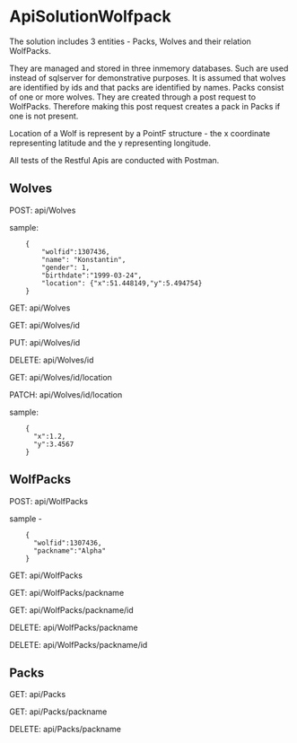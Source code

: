 # ApiSolutionWolfpack
The solution includes 3 entities - Packs, Wolves and their relation WolfPacks.

They are managed and stored in three inmemory databases. Such are used instead of sqlserver for demonstrative purposes.
It is assumed that wolves are identified by ids and that packs are identified by names.
Packs consist of one or more wolves. They are created through a post request to WolfPacks.
Therefore making this post request creates a pack in Packs if one is not present.

Location of a Wolf is represent by a PointF structure - the x coordinate representing latitude and the y representing longitude.

All tests of the Restful Apis are conducted with Postman.

## Wolves

POST: api/Wolves

sample:

        {	    
            "wolfid":1307436,
            "name": "Konstantin",
            "gender": 1,
            "birthdate":"1999-03-24",
            "location": {"x":51.448149,"y":5.494754}
        }

GET: api/Wolves


  
GET: api/Wolves/id

PUT: api/Wolves/id

DELETE: api/Wolves/id

GET: api/Wolves/id/location

PATCH: api/Wolves/id/location

sample:

        {
          "x":1.2,
          "y":3.4567
        }
## WolfPacks

POST: api/WolfPacks

sample -

        {
          "wolfid":1307436,
          "packname":"Alpha"
        }

GET: api/WolfPacks

GET: api/WolfPacks/packname

GET: api/WolfPacks/packname/id

DELETE: api/WolfPacks/packname

DELETE: api/WolfPacks/packname/id

## Packs

GET: api/Packs

GET: api/Packs/packname

DELETE: api/Packs/packname
